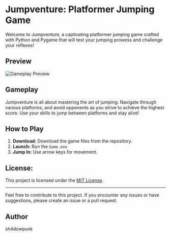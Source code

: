 # Jumpventure: Platformer Jumping Game

Welcome to Jumpventure, a captivating platformer jumping game crafted with Python and Pygame that will test your jumping prowess and challenge your reflexes!

## Preview

![Gameplay Preview](preview.gif)

## Gameplay

Jumpventure is all about mastering the art of jumping. Navigate through various platforms, and avoid opponents as you strive to achieve the highest score. Use your skills to jump between platforms and stay alive!


## How to Play

1. **Download:** Download the game files from the repository.
2. **Launch:** Run the `Game.exe`
3. **Jump In:** Use arrow keys for movement.

## License:

This project is licensed under the [MIT License](LICENSE).


---
Feel free to contribute to this project. If you encounter any issues or have suggestions, please create an issue or a pull request.

## Author
sh4dowpunk
